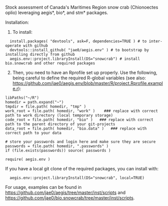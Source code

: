 Stock assessment of Canada's Maritimes Region snow crab (Chionoectes oplio) leveraging aegis*, bio*, and stm* packages. 


Installation:


1. To install: 

```
  install.packages( "devtools", ask=F, dependencies=TRUE ) # to inter-operate with github   
  devtools::install_github( "jae0/aegis.env" ) # to bootstrap by installing directly from github
  aegis.env::project.libraryInstall(DS="snowcrab") # install bio.snowcrab and other required packages 
```



2. Then, you need to have an Rprofile set up properly. Use the following, being careful to define the required R-global variables (see also: https://github.com/jae0/aegis.env/blob/master/R/project.Rprofile.example.r):

```.
libPaths("~/R")
homedir = path.expand("~")
tmpdir = file.path( homedir, "tmp" )
work_root = file.path( homedir, "work" )    ### replace with correct path to work directory (local temporary storage)
code_root = file.path( homedir, "bio" )   ### replace with correct path to the parent directory of your git-projects
data_root = file.path( homedir, "bio.data" )   ### replace with correct path to your data

# store your passwords and login here and make sure they are secure
passwords = file.path( homedir, ".passwords" )
if (file.exists(passwords)) source( passwords )

require( aegis.env ) 
```


If you have a local git clone of the required packages, you can install with:

```
  aegis.env::project.libraryInstall(DS="snowcrab", local=TRUE)  

```

For usage, examples can be found in https://github.com/jae0/aegis/tree/master/inst/scripts and https://github.com/jae0/bio.snowcrab/tree/master/inst/scripts. 

